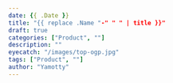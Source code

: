 ```yaml
---
date: {{ .Date }}
title: "{{ replace .Name "-" " " | title }}"
draft: true
categories: ["Product", ""]
description: ""
eyecatch: "/images/top-ogp.jpg"
tags: ["Product", ""]
author: "Yamotty"
---
```

